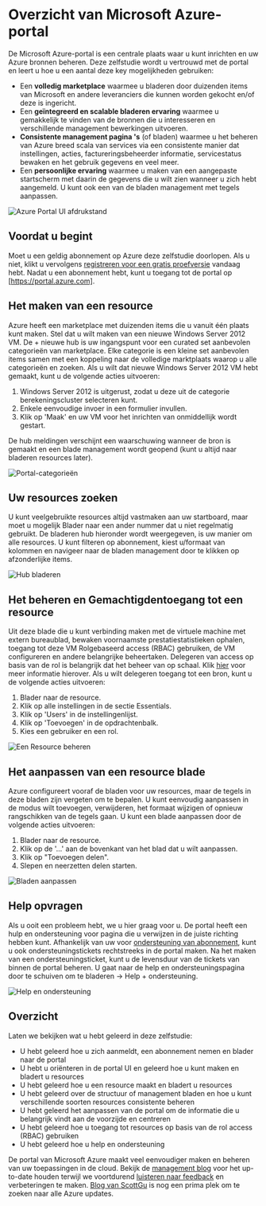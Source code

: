 <properties
    pageTitle="Overzicht van Microsoft Azure-portal"
    description="Informatie over het gebruik van de portal van Microsoft Azure."
    services=""
    documentationCenter=""
    authors="davidwrede"
    manager="dwrede"
    editor="jimbe"/>

<tags
    ms.service="na"
    ms.workload="na"
    ms.tgt_pltfrm="na"
    ms.devlang="na"
    ms.topic="hero-article"
    ms.date="12/16/2015"
    ms.author="dwrede"/>

# <a name="microsoft-azure-portal-overview"></a>Overzicht van Microsoft Azure-portal

De Microsoft Azure-portal is een centrale plaats waar u kunt inrichten en uw Azure bronnen beheren.  Deze zelfstudie wordt u vertrouwd met de portal en leert u hoe u een aantal deze key mogelijkheden gebruiken:
- Een **volledig marketplace** waarmee u bladeren door duizenden items van Microsoft en andere leveranciers die kunnen worden gekocht en/of deze is ingericht.
- Een **geïntegreerd en scalable bladeren ervaring** waarmee u gemakkelijk te vinden van de bronnen die u interesseren en verschillende management bewerkingen uitvoeren.
- **Consistente management pagina 's** (of bladen) waarmee u het beheren van Azure breed scala van services via een consistente manier dat instellingen, acties, factureringsbeheerder informatie, servicestatus bewaken en het gebruik gegevens en veel meer.
- Een **persoonlijke ervaring** waarmee u maken van een aangepaste startscherm met daarin de gegevens die u wilt zien wanneer u zich hebt aangemeld.  U kunt ook een van de bladen management met tegels aanpassen.

 ![Azure Portal UI afdrukstand][UIOrientation]

## <a name="before-you-get-started"></a>Voordat u begint

Moet u een geldig abonnement op Azure deze zelfstudie doorlopen.  Als u niet, klikt u vervolgens [registreren voor een gratis proefversie](https://azure.microsoft.com/pricing/free-trial/) vandaag hebt.  Nadat u een abonnement hebt, kunt u toegang tot de portal op [https://portal.azure.com].

## <a name="how-to-create-a-resource"></a>Het maken van een resource

Azure heeft een marketplace met duizenden items die u vanuit één plaats kunt maken.  Stel dat u wilt maken van een nieuwe Windows Server 2012 VM.  De + nieuwe hub is uw ingangspunt voor een curated set aanbevolen categorieën van marketplace.  Elke categorie is een kleine set aanbevolen items samen met een koppeling naar de volledige marktplaats waarop u alle categorieën en zoeken. Als u wilt dat nieuwe Windows Server 2012 VM hebt gemaakt, kunt u de volgende acties uitvoeren:  

1.  Windows Server 2012 is uitgerust, zodat u deze uit de categorie berekeningscluster selecteren kunt.  
2.  Enkele eenvoudige invoer in een formulier invullen.
3.  Klik op 'Maak' en uw VM voor het inrichten van onmiddellijk wordt gestart.

De hub meldingen verschijnt een waarschuwing wanneer de bron is gemaakt en een blade management wordt geopend (kunt u altijd naar bladeren resources later).

![Portal-categorieën][PortalCategories]


## <a name="how-to-find-your-resources"></a>Uw resources zoeken

U kunt veelgebruikte resources altijd vastmaken aan uw startboard, maar moet u mogelijk Blader naar een ander nummer dat u niet regelmatig gebruikt.  De bladeren hub hieronder wordt weergegeven, is uw manier om alle resources.  U kunt filteren op abonnement, kiest u/formaat van kolommen en navigeer naar de bladen management door te klikken op afzonderlijke items.

![Hub bladeren][BrowseHub]

## <a name="how-to-manage-and-delegate-access-to-a-resource"></a>Het beheren en Gemachtigdentoegang tot een resource

Uit deze blade die u kunt verbinding maken met de virtuele machine met extern bureaublad, bewaken voornaamste prestatiestatistieken ophalen, toegang tot deze VM Rolgebaseerd access (RBAC) gebruiken, de VM configureren en andere belangrijke beheertaken.  Delegeren van access op basis van de rol is belangrijk dat het beheer van op schaal.  Klik [hier](./active-directory/role-based-access-control-configure.md) voor meer informatie hierover. Als u wilt delegeren toegang tot een bron, kunt u de volgende acties uitvoeren:

1.  Blader naar de resource.
2.  Klik op alle instellingen in de sectie Essentials.
3.  Klik op 'Users' in de instellingenlijst.
4.  Klik op 'Toevoegen' in de opdrachtenbalk.
5.  Kies een gebruiker en een rol.

![Een Resource beheren][ManageResource]

## <a name="how-to-customize-a-resource-blade"></a>Het aanpassen van een resource blade

Azure configureert vooraf de bladen voor uw resources, maar de tegels in deze bladen zijn vergeten om te bepalen.  U kunt eenvoudig aanpassen in de modus wilt toevoegen, verwijderen, het formaat wijzigen of opnieuw rangschikken van de tegels gaan. U kunt een blade aanpassen door de volgende acties uitvoeren:

1.  Blader naar de resource.
2.  Klik op de '...' aan de bovenkant van het blad dat u wilt aanpassen.
3.  Klik op "Toevoegen delen".
4.  Slepen en neerzetten delen starten.  

![Bladen aanpassen][CustomizeBlades]

## <a name="how-to-get-help"></a>Help opvragen

Als u ooit een probleem hebt, we u hier graag voor u.  De portal heeft een hulp en ondersteuning voor pagina die u verwijzen in de juiste richting hebben kunt.  Afhankelijk van uw voor [ondersteuning van abonnement](https://azure.microsoft.com/support/plans/), kunt u ook ondersteuningstickets rechtstreeks in de portal maken.  Na het maken van een ondersteuningsticket, kunt u de levensduur van de tickets van binnen de portal beheren. U gaat naar de help en ondersteuningspagina door te schuiven om te bladeren -> Help + ondersteuning.  

![Help en ondersteuning][HelpSupport]

## <a name="summary"></a>Overzicht

Laten we bekijken wat u hebt geleerd in deze zelfstudie:
- U hebt geleerd hoe u zich aanmeldt, een abonnement nemen en blader naar de portal
- U hebt u oriënteren in de portal UI en geleerd hoe u kunt maken en bladert u resources
- U hebt geleerd hoe u een resource maakt en bladert u resources
- U hebt geleerd over de structuur of management bladen en hoe u kunt verschillende soorten resources consistente beheren
- U hebt geleerd het aanpassen van de portal om de informatie die u belangrijk vindt aan de voorzijde en centreren
- U hebt geleerd hoe u toegang tot resources op basis van de rol access (RBAC) gebruiken
- U hebt geleerd hoe u help en ondersteuning

De portal van Microsoft Azure maakt veel eenvoudiger maken en beheren van uw toepassingen in de cloud.  Bekijk de [management blog](https://azure.microsoft.com/blog/topics/management/) voor het up-to-date houden terwijl we voortdurend [luisteren naar feedback](https://feedback.azure.com/forums/223579-azure-preview-portal/) en verbeteringen te maken.  [Blog van ScottGu](http://weblogs.asp.net/scottgu) is nog een prima plek om te zoeken naar alle Azure updates.

[UIOrientation]: ./media/azure-portal-how-to-use/azure_portal_1.png
[PortalCategories]: ./media/azure-portal-how-to-use/azure_portal_2.png
[BrowseHub]: ./media/azure-portal-how-to-use/azure_portal_3.png
[ManageResource]: ./media/azure-portal-how-to-use/azure_portal_4.png
[CustomizeBlades]: ./media/azure-portal-how-to-use/azure_portal_5.png
[HelpSupport]: ./media/azure-portal-how-to-use/azure_portal_6.png
